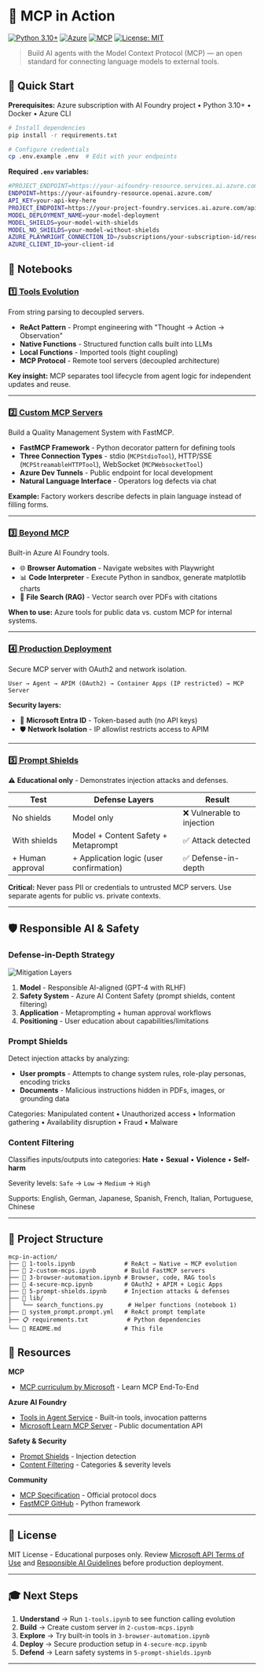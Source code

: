 # 🤖 MCP in Action

[![Python 3.10+](https://img.shields.io/badge/python-3.10+-blue.svg)](https://www.python.org/downloads/)
[![Azure](https://img.shields.io/badge/azure-AI%20Foundry-0078D4.svg)](https://azure.microsoft.com/products/ai-foundry)
[![MCP](https://img.shields.io/badge/MCP-protocol-green.svg)](https://spec.modelcontextprotocol.io/)
[![License: MIT](https://img.shields.io/badge/License-MIT-yellow.svg)](https://opensource.org/licenses/MIT)

> Build AI agents with the Model Context Protocol (MCP) — an open standard for connecting language models to external tools.

## 🚀 Quick Start

**Prerequisites:** Azure subscription with AI Foundry project • Python 3.10+ • Docker • Azure CLI

```bash
# Install dependencies
pip install -r requirements.txt

# Configure credentials
cp .env.example .env  # Edit with your endpoints
```

**Required `.env` variables:**
```bash
#PROJECT_ENDPOINT=https://your-aifoundry-resource.services.ai.azure.com/api/projects/your-project
ENDPOINT=https://your-aifoundry-resource.openai.azure.com/
API_KEY=your-api-key-here
PROJECT_ENDPOINT=https://your-project-foundry.services.ai.azure.com/api/projects/your-project
MODEL_DEPLOYMENT_NAME=your-model-deployment
MODEL_SHIELDS=your-model-with-shields
MODEL_NO_SHIELDS=your-model-without-shields
AZURE_PLAYWRIGHT_CONNECTION_ID=/subscriptions/your-subscription-id/resourceGroups/your-resource-group/providers/Microsoft.CognitiveServices/accounts/your-account/projects/your-project/connections/browser
AZURE_CLIENT_ID=your-client-id
```

## 📖 Notebooks

### [1️⃣ Tools Evolution](./1-tools.ipynb)
From string parsing to decoupled servers.

- **ReAct Pattern** - Prompt engineering with "Thought → Action → Observation"
- **Native Functions** - Structured function calls built into LLMs
- **Local Functions** - Imported tools (tight coupling)
- **MCP Protocol** - Remote tool servers (decoupled architecture)

**Key insight:** MCP separates tool lifecycle from agent logic for independent updates and reuse.

---

### [2️⃣ Custom MCP Servers](./2-custom-mcps.ipynb)
Build a Quality Management System with FastMCP.

- **FastMCP Framework** - Python decorator pattern for defining tools
- **Three Connection Types** - stdio (`MCPStdioTool`), HTTP/SSE (`MCPStreamableHTTPTool`), WebSocket (`MCPWebsocketTool`)
- **Azure Dev Tunnels** - Public endpoint for local development
- **Natural Language Interface** - Operators log defects via chat

**Example:** Factory workers describe defects in plain language instead of filling forms.

---

### [3️⃣ Beyond MCP](./3-browser-automation.ipynb)
Built-in Azure AI Foundry tools.

- 🌐 **Browser Automation** - Navigate websites with Playwright
- 📊 **Code Interpreter** - Execute Python in sandbox, generate matplotlib charts
- 📄 **File Search (RAG)** - Vector search over PDFs with citations

**When to use:** Azure tools for public data vs. custom MCP for internal systems.

---

### [4️⃣ Production Deployment](./4-secure-mcp.ipynb)
Secure MCP server with OAuth2 and network isolation.

```
User → Agent → APIM (OAuth2) → Container Apps (IP restricted) → MCP Server
```

**Security layers:**
- 🔐 **Microsoft Entra ID** - Token-based auth (no API keys)
- 🛡️ **Network Isolation** - IP allowlist restricts access to APIM

---

### [5️⃣ Prompt Shields](./5-prompt-shields.ipynb)
⚠️ **Educational only** - Demonstrates injection attacks and defenses.

| Test | Defense Layers | Result |
|------|----------------|--------|
| No shields | Model only | ❌ Vulnerable to injection |
| With shields | Model + Content Safety + Metaprompt | ✅ Attack detected |
| + Human approval | + Application logic (user confirmation) | ✅ Defense-in-depth |

**Critical:** Never pass PII or credentials to untrusted MCP servers. Use separate agents for public vs. private contexts.

---

## 🛡️ Responsible AI & Safety

### Defense-in-Depth Strategy

![Mitigation Layers](https://learn.microsoft.com/en-us/azure/ai-foundry/responsible-ai/openai/media/mitigation-layers.png)

1. **Model** - Responsible AI-aligned (GPT-4 with RLHF)
2. **Safety System** - Azure AI Content Safety (prompt shields, content filtering)
3. **Application** - Metaprompting + human approval workflows
4. **Positioning** - User education about capabilities/limitations

### Prompt Shields

Detect injection attacks by analyzing:
- **User prompts** - Attempts to change system rules, role-play personas, encoding tricks
- **Documents** - Malicious instructions hidden in PDFs, images, or grounding data

Categories: Manipulated content • Unauthorized access • Information gathering • Availability disruption • Fraud • Malware

### Content Filtering

Classifies inputs/outputs into categories: **Hate** • **Sexual** • **Violence** • **Self-harm**

Severity levels: `Safe` → `Low` → `Medium` → `High`

Supports: English, German, Japanese, Spanish, French, Italian, Portuguese, Chinese

---

## 📁 Project Structure

```
mcp-in-action/
├── 📓 1-tools.ipynb              # ReAct → Native → MCP evolution
├── 📓 2-custom-mcps.ipynb        # Build FastMCP servers
├── 📓 3-browser-automation.ipynb # Browser, code, RAG tools
├── 📓 4-secure-mcp.ipynb         # OAuth2 + APIM + Logic Apps
├── 📓 5-prompt-shields.ipynb     # Injection attacks & defenses
├── 📂 lib/
│   └── search_functions.py       # Helper functions (notebook 1)
├── 📝 system_prompt.prompt.yml   # ReAct prompt template
├── 📋 requirements.txt           # Python dependencies
└── 📖 README.md                  # This file
```

## 🔗 Resources

**MCP**
- [MCP curriculum by Microsoft](https://github.com/microsoft/mcp-for-beginners) - Learn MCP End-To-End

**Azure AI Foundry**
- [Tools in Agent Service](https://learn.microsoft.com/azure/ai-foundry/agents/how-to/tools/overview) - Built-in tools, invocation patterns
- [Microsoft Learn MCP Server](https://learn.microsoft.com/training/support/mcp) - Public documentation API

**Safety & Security**
- [Prompt Shields](https://learn.microsoft.com/azure/ai-foundry/openai/concepts/content-filter-prompt-shields) - Injection detection
- [Content Filtering](https://learn.microsoft.com/azure/ai-foundry/concepts/content-filtering) - Categories & severity levels

**Community**
- [MCP Specification](https://spec.modelcontextprotocol.io/) - Official protocol docs
- [FastMCP GitHub](https://github.com/jlowin/fastmcp) - Python framework

---

## 📝 License

MIT License - Educational purposes only. Review [Microsoft API Terms of Use](https://www.microsoft.com/legal/terms-of-use) and [Responsible AI Guidelines](https://learn.microsoft.com/azure/ai-foundry/responsible-ai/) before production deployment.

---

## 🎓 Next Steps

1. **Understand** → Run `1-tools.ipynb` to see function calling evolution
2. **Build** → Create custom server in `2-custom-mcps.ipynb`
3. **Explore** → Try built-in tools in `3-browser-automation.ipynb`
4. **Deploy** → Secure production setup in `4-secure-mcp.ipynb`
5. **Defend** → Learn safety systems in `5-prompt-shields.ipynb`

---
